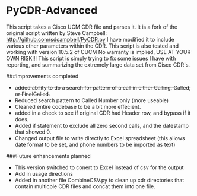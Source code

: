 # PyCDR-Advanced

This script takes a Cisco UCM CDR file and parses it.  It is a fork of the original script written by Steve Campbell:
http://github.com/sdcampbell/PyCDR.py
I have modified it to include various other parameters within the CDR.
This script is also tested and working with version 10.5.2 of CUCM
No warranty is implied, USE AT YOUR OWN RISK!!!
This script is simply trying to fix some issues I have with reporting, and summarizing the extremely large data set from 
Cisco CDR's.

###Improvements completed 
* ~~added ability to do a search for pattern of a call in either Calling, Called, or FinalCalled.~~
* Reduced search pattern to Called Number only (more useable)
* Cleaned entire codebase to be a bit more effecient.
* added in a check to see if original CDR had Header row, and bypass if it does.
* Added if statement to exclude all zero second calls, and the datestamp that showed 0.
* Changed output file to write directly to Excel spreadsheet (this allows date format to be set, and phone numbers to be imported as text)

###Future enhancements planned
* This version switched to conert to Excel instead of csv for the output
* Add in usage directions
* Added in another file CombineCSV.py to clean up cdr directories that contain multicple CDR files and concat them into one file.

